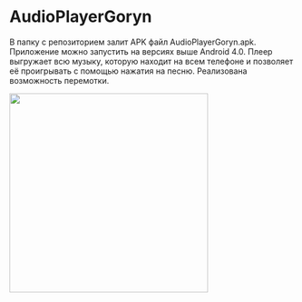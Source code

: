 # AudioPlayerGoryn
В папку с репозиторием залит APK файл AudioPlayerGoryn.apk. Приложение можно запустить на версиях выше Android 4.0.
Плеер выгружает всю музыку, которую находит на всем телефоне и позволяет её проигрывать с помощью нажатия на песню. Реализована возможность перемотки. 


 <img src="https://pp.vk.me/c637630/v637630112/bb63/50s45XULSlg.jpg" width="350" />

